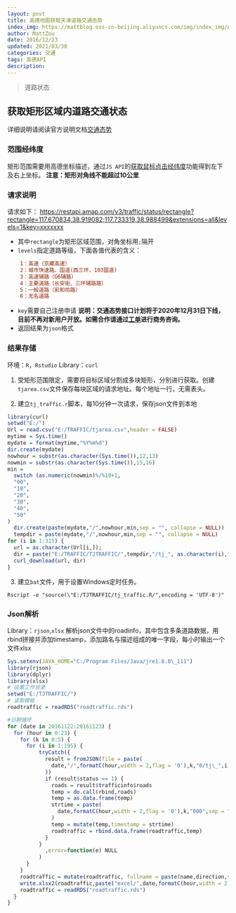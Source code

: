 ```yaml
---
layout: post
title: 高德地图获取天津道路交通态势
index_img: https://mattblog.oss-cn-beijing.aliyuncs.com/img/index_img/API2.0.jpg/bg
author: MattZou
date: 2016/12/23
updated: 2021/03/30 
categories: 交通
tags: 高德API
description:
---
```


> 道路状态
<!-- more -->

## 获取矩形区域内道路交通状态
详细说明请阅读官方说明文档[交通态势](https://lbs.amap.com/api/webservice/guide/api/trafficstatus)
### 范围经纬度
矩形范围需要用高德坐标描述，通过`JS API`的[获取鼠标点击经纬度](https://developer.amap.com/demo/javascript-api/example/map/click-to-get-lnglat)功能得到左下及右上坐标。
**注意：矩形对角线不能超过10公里**

### 请求说明
请求如下：
https://restapi.amap.com/v3/traffic/status/rectangle?rectangle=117.670834,38.919082;117.733319,38.988499&extensions=all&levels=1&key=xxxxxxx
- 其中`rectangle`为矩形区域范围，对角坐标用`;`隔开
- `levels`指定道路等级，下面各值代表的含义：
``` ini
	1：高速（京藏高速）
	2：城市快速路、国道(西三环、103国道)
	3：高速辅路（G6辅路）
	4：主要道路（长安街、三环辅路路）
	5：一般道路（彩和坊路）
	6：无名道路
```
- `key`需要自己注册申请
	**说明：交通态势接口计划将于2020年12月31日下线，目前不再对新用户开放。如需合作请通过**[**工单**](https://console.amap.com/dev/ticket/type/others)**进行商务咨询。**
- 返回结果为`json`格式

### 结果存储
环境：`R`，`Rstudio`
Library：`curl`
1. 受矩形范围限定，需要将目标区域分割成多块矩形，分别进行获取。创建`tjarea.csv`文件保存每块区域的请求地址。每个地址一行，无需表头。

2. 建立`tj_traffic.r`脚本，每10分钟一次请求，保存json文件到本地
``` r
library(curl)  
setwd("E:/")  
Url = read.csv("E:/TRAFFIC/tjarea.csv",header = FALSE)  
mytime = Sys.time()  
mydate = format(mytime,"%Y%m%d")  
dir.create(mydate)  
nowhour = substr(as.character(Sys.time()),12,13)  
nowmin = substr(as.character(Sys.time()),15,16)  
min =   
  switch (as.numeric(nowmin)%/%10+1,  
  "00",         
  "10",  
  "20",  
  "30",  
  "40",  
  "50"  
)  
  dir.create(paste(mydate,"/",nowhour,min,sep = "", collapse = NULL))  
  tempdir = paste(mydate,"/",nowhour,min,sep = "", collapse = NULL)  
for (i in 1:315) {  
  url = as.character(Url[i,]);  
  dir = paste("E:/TRAFFIC/TJTRAFFIC/",tempdir,"/tj_", as.character(i),".json",sep = "", collapse = NULL);  
  curl_download(url, dir)  
}
```

3. 建立`bat`文件，用于设置Windows定时任务。
```batch
Rscript -e "source(\"E:/TJTRAFFIC/tj_traffic.R/",encoding = 'UTF-8')"
```

### Json解析
Library：`rjson`,`xlsx`
解析json文件中的roadinfo，其中包含多条道路数据，用rbind拼接并添加timestamp，添加路名与描述组成的唯一字段，每小时输出一个文件xlsx

``` r
Sys.setenv(JAVA_HOME="C:/Program Files/Java/jre1.8.0\_111")   
library(rjson)  
library(dplyr)  
library(xlsx)  
# 设置工作目录  
setwd("E:/TJTRAFFIC/") 
# 读取模板
roadtraffic = readRDS("roadtraffic.rds")  

#日期循环
for (date in 20161122:20161123) {  
  for (hour in 0:23) {  
    for (k in 0:5) {  
      for (i in 1:195) {  
          tryCatch({  
            result = fromJSON(file = paste(  
              date,"/",formatC(hour,width = 2,flag = '0'),k,"0/tj\_",i,".json",sep = "", collapse = NULL  
            ))  
            if (result$status == 1) {  
              roads = result$trafficinfo$roads  
              temp = do.call(rbind,roads)  
              temp = as.data.frame(temp)  
              strtime = paste(  
                date,formatC(hour,width = 2,flag = '0'),k,"000",sep = "", collapse = NULL  
              )  
              temp = mutate(temp,timestamp = strtime)  
              roadtraffic = rbind.data.frame(roadtraffic,temp)  
            }  
          }  
            ,error=function(e) NULL   
          )  
      }  
    }  
    roadtraffic = mutate(roadtraffic, fullname = paste(name,direction,sep = "", collapse = NULL))  
    write.xlsx2(roadtraffic,paste("excel/",date,formatC(hour,width = 2,flag = '0'),".xlsx",sep = "", collapse = NULL), row.name = FALSE)  
    roadtraffic = readRDS("roadtraffic.rds")  
  }  
}
```


